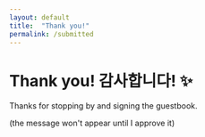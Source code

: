 ```yaml
---
layout: default
title:  "Thank you!"
permalink: /submitted
---
```

<h1>Thank you! 감사합니다! ✨</h1>

Thanks for stopping by and signing the guestbook. 

(the message won't appear until I approve it)

